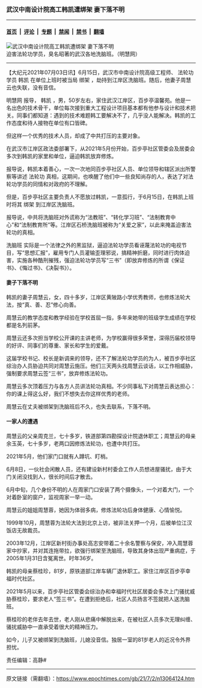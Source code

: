 ### 武汉中南设计院高工韩凯遭绑架 妻下落不明

---

#### [首页](../../../..?n13064124) &nbsp;|&nbsp; [评论](../../../../../epoch-comment?n13064124) &nbsp;|&nbsp; [专题](../../../../../epoch-special?n13064124) &nbsp;|&nbsp; [禁闻](../../../../../epoch-news?n13064124) &nbsp;|&nbsp; [禁书](../../../../../books?n13064124) &nbsp;|&nbsp; [翻墙](https://github.com/gfw-breaker/nogfw/blob/master/README.md?n13064124)


<div><img alt="武汉中南设计院高工韩凯遭绑架 妻下落不明" class="attachment-djy_600_400 size-djy_600_400 wp-post-image" src="https://i.epochtimes.com/assets/uploads/2021/07/id13064139-dba42c4152e46677692fb8c39c4e8e42-600x400.jpeg"/>
<div class="caption">
 迫害法轮功学员，臭名昭著的武汉各地洗脑班。（明慧网）
</div></div><hr/><div class="post_content" id="artbody" itemprop="articleBody">
 <!-- article content begin -->
 <p>
  【大纪元2021年07月03日讯】6月15日，武汉市中南设计院高级工程师、
  <ok href="https://www.epochtimes.com/gb/tag/%E6%B3%95%E8%BD%AE%E5%8A%9F.html">
   法轮功
  </ok>
  学员
  <ok href="https://www.epochtimes.com/gb/tag/%E9%9F%A9%E5%87%AF.html">
   韩凯
  </ok>
  在单位上班时被当局
  <ok href="https://www.epochtimes.com/gb/tag/%E7%BB%91%E6%9E%B6.html">
   绑架
  </ok>
  ，劫持到江岸区洗脑班。随后，他妻子周慧云也失联，没有音信。
 </p>
 <p>
  <ok href="https://www.minghui.org/">
   明慧网
  </ok>
  报导，
  <ok href="https://www.epochtimes.com/gb/tag/%E9%9F%A9%E5%87%AF.html">
   韩凯
  </ok>
  ，男，50岁左右，家住武汉江岸区，百步亭温馨苑。他是一名出色的技术骨干，单位每次接到重大工程设计项目基本都有他参与设计和技术把关。同事们都知道：遇到的技术难题韩工要解决不了，几乎没人能解决。韩凯的工作态度和待人接物在单位有口皆碑。
 </p>
 <p>
  但这样一个优秀的技术人员，却成了中共打压的主要对象。
 </p>
 <p>
  在武汉市江岸区政法委部署下，从2021年5月份开始，百步亭社区管委会及居委会多次到韩凯的家里和单位，逼迫韩凯放弃修炼。
 </p>
 <p>
  报导说，韩凯本着善心，一次一次地同百步亭社区人员、单位领导和辖区派出所警察等讲述
  <ok href="https://www.epochtimes.com/gb/tag/%E6%B3%95%E8%BD%AE%E5%8A%9F.html">
   法轮功
  </ok>
  真相，这期间，也唤醒了他们中一些良知尚存的人，表达了对法轮功学员的同情和对政府的不理解。
 </p>
 <p>
  但是，百步亭社区主要负责人不愿放过韩凯，一意孤行，于6月15日，在韩凯上班时将其
  <ok href="https://www.epochtimes.com/gb/tag/%E7%BB%91%E6%9E%B6.html">
   绑架
  </ok>
  到江岸区洗脑班。
 </p>
 <p>
  报导说，中共将洗脑班对外谎称为“法教班”、“转化学习班”、“法制教育中心”和“法制教育所”等。江岸区石桥洗脑班被称为“关爱之家”，以此来掩盖迫害法轮功的真相。
 </p>
 <p>
  <ok href="https://www.epochtimes.com/gb/tag/%E6%B4%97%E8%84%91%E7%8F%AD.html">
   洗脑班
  </ok>
  实际是一个法律之外的黑监狱，逼迫法轮功学员看诬蔑法轮功的电视节目，写“思想汇报”，雇用专门人员灌输歪理邪说，搞精神折磨，同时进行肉体迫害，实施各种酷刑摧残，强迫法轮功学员写“三书”（即放弃修炼的所谓《保证书》、《悔过书》、《决裂书》）。
 </p>
 <h4>
  妻子下落不明
 </h4>
 <p>
  韩凯的妻子周慧云，女，四十多岁，江岸区黄陂路小学优秀教师，也修炼法轮大法，按“真、善、忍”修心向善。
 </p>
 <p>
  周慧云的教学态度和教学经验在学校首屈一指，多年来她带的班级学生成绩在学校都是名列前茅。
 </p>
 <p>
  周慧云还多次担当学校公开课的主讲老师，为学校赢得很多荣誉，深得历届校领导的好评、同事们的尊重、家长和学生的爱戴。
 </p>
 <p>
  这届学校书记、校长是新调来的领导，还不了解法轮功学员的为人，被百步亭社区综治办人员胁迫共同对周慧云施压。他们三天两头找周慧云谈话，以工作相威胁，强制要求周慧云签“三书”，放弃修炼法轮功。
 </p>
 <p>
  周慧云多次顶着压力与各方人员讲法轮功真相。不少同事私下对周慧云表达担心：你的课上得这么好，我们不想失去你这样优秀的老师。
 </p>
 <p>
  周慧云在丈夫被绑架到洗脑班后不久，也失去联系，下落不明。
 </p>
 <h4>
  一家人的遭遇
 </h4>
 <p>
  周慧云的父亲周克兰，七十多岁，铁道部第四勘探设计院退休职工；周慧云的母亲余玉英，七十多岁，老两口因修炼法轮功，也遭中共打压。
 </p>
 <p>
  2021年5月，他们家门口就有人蹲坑、盯梢。
 </p>
 <p>
  6月8日，一伙社会闲散人员，还有建设新村村委会工作人员想进屋骚扰，由于大门关闭没找到人，很长时间后才散去。
 </p>
 <p>
  6月中旬，几个身份不明的人在周家门口安装了两个摄像头，一个对着大门，一个对着卧室的窗户，监视周家一举一动。
 </p>
 <p>
  周慧云的姐姐周慧蓉，她因为体弱多病，修炼法轮功后身体健康、心情愉悦。
 </p>
 <p>
  1999年10月，周慧蓉为法轮大法到北京上访，被非法关押一个月，后被单位江汉饭店无故裁员。
 </p>
 <p>
  2003年12月，江岸区新村街办事处高志安带着二十余名警察与保安，冲入周慧蓉家中抄家，并对其连拖带拉，欲强行绑架至洗脑班，导致其身体出现严重病症，于2005年1月31日含冤离世。时年36岁。
 </p>
 <p>
  韩凯的母亲蔡桂珍，81岁，原铁道部江岸车辆厂退休职工。家住江岸区百步亭幸福时代社区。
 </p>
 <p>
  2021年5月以来，百步亭社区管委会综治办和幸福时代社区居委会多次上门骚扰威胁蔡桂珍，要求老人“签三书”。在遭到拒绝后，社区人员扬言不签就把人送洗脑班。
 </p>
 <p>
  蔡桂珍的老伴去年去世，老人刚从悲痛中解脱出来，在被社区人员多次无理纠缠、骚扰威胁中一直承受着很大的精神压力。
 </p>
 <p>
  如今，儿子又被绑架到洗脑班，儿媳没音信。独居一室的81岁老人的近况令外界担忧。
 </p>
 <p>
  责任编辑：高静#
 </p>
 <!-- article content end -->
 <div id="below_article_ad">
 </div>
</div>


---

原文链接（需翻墙）：https://www.epochtimes.com/gb/21/7/2/n13064124.htm
